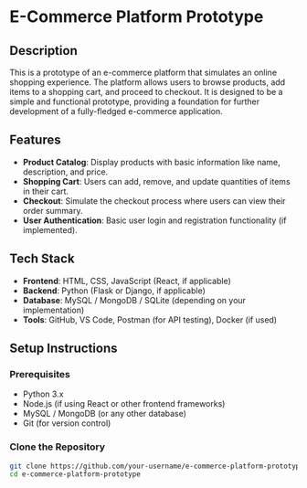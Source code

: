 # E-Commerce Platform Prototype

## Description
This is a prototype of an e-commerce platform that simulates an online shopping experience. The platform allows users to browse products, add items to a shopping cart, and proceed to checkout. It is designed to be a simple and functional prototype, providing a foundation for further development of a fully-fledged e-commerce application.

## Features
- **Product Catalog**: Display products with basic information like name, description, and price.
- **Shopping Cart**: Users can add, remove, and update quantities of items in their cart.
- **Checkout**: Simulate the checkout process where users can view their order summary.
- **User Authentication**: Basic user login and registration functionality (if implemented).

## Tech Stack
- **Frontend**: HTML, CSS, JavaScript (React, if applicable)
- **Backend**: Python (Flask or Django, if applicable)
- **Database**: MySQL / MongoDB / SQLite (depending on your implementation)
- **Tools**: GitHub, VS Code, Postman (for API testing), Docker (if used)

## Setup Instructions

### Prerequisites
- Python 3.x
- Node.js (if using React or other frontend frameworks)
- MySQL / MongoDB (or any other database)
- Git (for version control)

### Clone the Repository
```bash
git clone https://github.com/your-username/e-commerce-platform-prototype.git
cd e-commerce-platform-prototype
